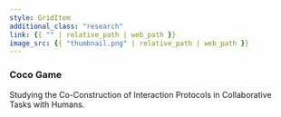```yaml
---
style: GridItem
additional_class: "research"
link: {{ "" | relative_path | web_path }}
image_src: {{ "thumbnail.png" | relative_path | web_path }}
---
```



### Coco Game

Studying the Co-Construction of Interaction Protocols in Collaborative Tasks with Humans.

